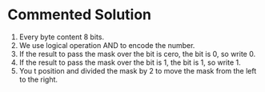 # Commented Solution


1. Every byte content 8 bits.
2. We use logical operation AND to encode the number.
3. If the result to pass the mask over the bit is cero, the bit is 0, so write 0.
4. If the result to pass the mask over the bit is 1, the bit is 1, so write 1.
5. You t position and divided the mask by 2 to move the mask from the left to the right.

